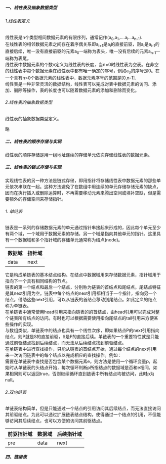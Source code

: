 ##### 一、线性表及抽象数据类型
###### 1.线性表定义

线性表是n个类型相同数据元素的有限序列，通常记作(a<sub>0</sub>,a<sub>1</sub>,....a<sub>i</sub>...a<sub>n-1</sub>).  
在线性表的相邻数据元素之间存在着序偶关系即a<sub>i+1</sub>是a<sub>i</sub>的直接前驱，则a<sub>i</sub>是a<sub>i-1</sub>的直接后续，唯一没有直接前驱的元素a<sub>0</sub>一端称为表头，唯一没有后续的元素a<sub>n-1</sub>一端称为表尾。  
线性表中数据元素的个数n定义为线性表的长度，当n=0时线性表为空表。在非空的线性表中每个数据元素在线性表中都有唯一确定的序号，例如a<sub>0</sub>的序号是0。在一个具有n>0个数据元素的线性表中，数据元素序号的范围是[0,n-1].    
线性表是一种非常灵活的数据结构，线性表可以完成对表中数据元素的访问、添加、删除等操作，表的长度也可以随着数据元素的添加和删除而变化。  
###### 2.线性表的抽象数据类型
线性表的抽象数据类型定义。
  
  略  
  
  
##### 二、线性表的顺序存储与实现
线性表的顺序存储是用一组地址连续的存储单元依次存储线性表的数据元素。

##### 三、线性表的链式存储与实现
实现线性表的另一种方法是链式存储，即用指针将存储线性表中数据元素的那些单元依次串联在一起。这种方法避免了在数组中用连续的单元存储存储元素的缺点，因而在执行插入或删除运算时，不再需要移动元素来腾出空间或填补空缺，但是需要额外的存储空间来存储指针。
###### 1. 单链表
链表是一系列的存储数据元素的单元通过指针串接起来形成的，因此每个单元至少有两个域，一个域用于数据元素的存储，另一个域是指向其他单元的指针。这里具有一个数据域和多个指针域的存储单元通常称为结点(node)。

|数据域|指针域|
|---|---|
|data|next|

它是构成单链表的基本结点结构。在结点中数据域用来存储数据元素，指针域用于指向下一个具有相同结构的节点。  
链表的第一个结点和最后一个结点，分别称为链表的首结点和尾结点。尾结点特征是其next引用为空。链表中每个结点的next引用都相当于一个指针，指向另一个结点，借助这些next引用，可以从链表的首结点移动到尾结点。如此定义的结点称为单链表。  
在单链表中通常使用head引用来指向链表的的首结点，由head引用可以完成对整个链表所有结点的访问。有时也可以根据需要使用指向尾结点的tail引用来方便某些操作的实现。  
与数组类似，单链表中的结点也具有一个线性次序，即如果结点P的next引用指向结点，则P就是S的直接前驱，S是P的直接后续。单链表的一个重要特性就是只能通过前驱结点找到后续结点，而无法从后续结点找到前驱结点。  
在单链表中进行查找操作，只能从链表的首结点开始，通过每个结点的next引用来一次访问链表中的每个结点以完成相应的查找操作。例如：  
需要在单链表中查找是否包含某个数据元素e，则方法是使用一个循环变量p，起始时从单链表的头结点开始，每次循环判断p所指结点的数据域是否和e相同，如果相同则可以返回true，否则继续循环直到链表中所有结点均被访问，此时p为null。  
###### 2.双向链表 
单链表结构简单，但是只能通过一个结点的引用访问其后续结点，而无法直接访问其前驱结点。为此可以通过扩展链表结点结构，使得通过一个结点的引用，不但能够访问其后续结点，也可以方便的访问其前驱结点。  

|前驱指针域|数据域|后续指针域|
|---|---|---|
|pre|data|next|

##### 四、链接表

  

